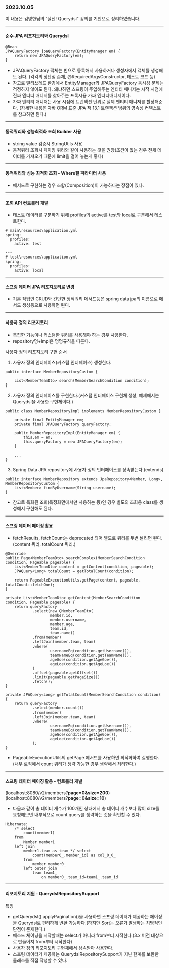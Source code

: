 ### 2023.10.05

이 내용은 김영한님의 "실전! Querydsl" 강의를 기반으로 정리하였습니다.

----
#### 순수 JPA 리포지토리와 Querydsl

```
@Bean
JPAQueryFactory jpaQueryFactory(EntityManager em) {
    return new JPAQueryFactory(em);
}
```
- JPAQueryFactory 객체는 빈으로 등록해서 사용하거나 생성자에서 객체를 생성해도 된다.
  (각각의 장단점 존재, @RequiredArgsConstructor, 테스트 코드 등)
- 참고로 멀티쓰레드 환경에서 EntityManager와 JPAQueryFactory 동시성 문제는 걱정하지 않아도 된다. 왜냐하면 스프링이 주입해주는 엔티티 매니저는 시작 시점에 진짜 엔티티 매니저를 찾아주는 프록시용 가짜 엔티티매니저이다.
- 가짜 엔티티 매니저는 사용 시점에 트랜잭션 단위로 실제 엔티티 매니저를 할당해준다.
  (자세한 내용은 자바 ORM 표준 JPA 책 13.1 트랜잭션 범위의 영속성 컨텍스트를 참고하면 된다.)

---
#### 동적쿼리와 성능최적화 조회 Builder 사용
- string value 검증시 StringUtils 사용
- 동적쿼리 조회시 페이징 쿼리와 같이 사용하는 것을 권장(조건이 없는 경우 전체 데이터를 가져오기 때문에 limit을 걸어 놓는게 좋다)

---
#### 동적쿼리와 성능 최적화 조회 - Where절 파라미터 사용
- 메서드로 구현하는 경우 조합(Composition)이 가능하다는 장점이 있다.

---
#### 조회 API 컨트롤러 개발
- 테스트 데이터를 구분하기 위해 profiles의 active를 test와 local로 구분해서 테스트한다.
```
# main\resources\application.yml
spring:
  profiles:
    active: test
	
---
# test\resources\application.yml
spring:
  profiles:
    active: local	
```

---
#### 스프링 데이터 JPA 리포지토리로 변경
- 기본 작업인 CRUD와 간단한 정적쿼리 메서드등은 spring data jpa의 이름으로 메서드 생성등으로 사용하면 된다.

---
#### 사용자 정의 리포지토리
- 복잡한 기능이나 커스텀한 쿼리를 사용해야 하는 경우 사용한다.
- repository명+Impl은 명명규칙을 따른다.

사용자 정의 리포지토리 구현 순서
1. 사용자 정의 인터페이스(커스텀 인터페이스) 생성한다.
```
public interface MemberRepositoryCustom {

    List<MemberTeamDto> search(MemberSearchCondition condition);
}
```
2. 사용자 정의 인터페이스를 구현한다.(커스텀 인터페이스 구현체 생성, 예제에서는 Querydsl을 사용한 구현체이다.)
```
public class MemberRepositoryImpl implements MemberRepositoryCustom {

    private final EntityManager em;
    private final JPAQueryFactory queryFactory;

    public MemberRepositoryImpl(EntityManager em) {
        this.em = em;
        this.queryFactory = new JPAQueryFactory(em);
    }
	
    ...
}	
```

3. Spring Data JPA repository에 사용자 정의 인터페이스를 상속받는다.(extends)
```
public interface MemberRepository extends JpaRepository<Member, Long>, MemberRepositoryCustom {
    List<Member> findByUsername(String username);
}
```

* 참고로 특화된 조회(특정화면에서만 사용하는 등)인 경우 별도의 조회용 class를 생성해서 구현해도 된다.
---
#### 스프링 데이터 페이징 활용
- fetchResults, fetchCount는 deprecated 되어 별도로 쿼리를 두번 날리면 된다.(content 쿼리, totalCount 쿼리.)

```
@Override
public Page<MemberTeamDto> searchComplex(MemberSearchCondition condition, Pageable pageable) {
    List<MemberTeamDto> content = getContent(condition, pageable);
    JPAQuery<Long> totalCount = getTotalCount(condition);
    
    return PageableExecutionUtils.getPage(content, pageable, totalCount::fetchOne);
}

private List<MemberTeamDto> getContent(MemberSearchCondition condition, Pageable pageable) {
	return queryFactory
			.select(new QMemberTeamDto(
					member.id,
					member.username,
					member.age,
					team.id,
					team.name))
			.from(member)
			.leftJoin(member.team, team)
			.where(
					usernameEq(condition.getUsername()),
					teamNameEq(condition.getTeamName()),
					ageGoe(condition.getAgeGoe()),
					ageLoe(condition.getAgeLoe())
			)
			.offset(pageable.getOffset())
			.limit(pageable.getPageSize())
			.fetch();
}

private JPAQuery<Long> getTotalCount(MemberSearchCondition condition) {
    return queryFactory
            .select(member.count())
            .from(member)
            .leftJoin(member.team, team)
            .where(
                    usernameEq(condition.getUsername()),
                    teamNameEq(condition.getTeamName()),
                    ageGoe(condition.getAgeGoe()),
                    ageLoe(condition.getAgeLoe())
            );
}
```
- PageableExecutionUtils의 getPage 메서드를 사용하면 최적화하여 실행한다.
  (내부 로직에서 count 쿼리가 생략 가능한 경우 생략해서 처리한다.)

---
#### 스프링 데이터 페이징 활용 - 컨트롤러 개발
(localhost:8080/v2/members?**page=0&size=200**)
(localhost:8080/v2/members?**page=0&size=10**)

- 다음과 같이 총 데이터 개수가 100개인 상태에서 총 데이터 개수보다 많이 size를 요청해보면 내부적으로 count query를 생략하는 것을 확인할 수 있다.

```
Hibernate: 
    /* select
        count(member1) 
    from
        Member member1   
    left join
        member1.team as team */ select
            count(member0_.member_id) as col_0_0_ 
        from
            member member0_ 
        left outer join
            team team1_ 
                on member0_.team_id=team1_.team_id
```
---
#### 리포지토리 지원 - QuerydslRepositorySupport

특징
- getQuerydsl().applyPagination()을 사용하면 스프링 데이터가 제공하는 페이징을 Querydsl로 편리하게 반환 가능하다.(하지만 Sort는 오류가 발생하는 치명적인 단점이 존재한다.)
- 메소드 체이닝을 시작할때는 select가 아니라 from부터 시작한다.(3.x 버전 대상으로 만들어져 from부터 시작한다)
- 사용자 정의 리포지토리 구현체에서 상속받아 사용한다.
- 스프링 데이터가 제공하는 QuerydslRepositorySupport가 지닌 한계를 보완한 클래스를 직접 작성할 수 있다.
